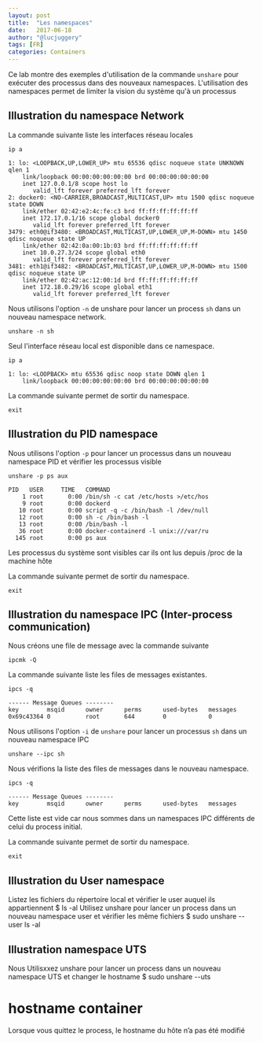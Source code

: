 ```yaml
---
layout: post
title:  "Les namespaces"
date:   2017-06-18
author: "@lucjuggery"
tags: [FR]
categories: Containers
---
```


Ce lab montre des exemples d'utilisation de la commande `unshare` pour exécuter des processus dans des nouveaux namespaces. L'utilisation des namespaces permet de limiter la vision du système qu'à un processus

## Illustration du namespace Network

La commande suivante liste les interfaces réseau locales

```.term1
ip a
```

```
1: lo: <LOOPBACK,UP,LOWER_UP> mtu 65536 qdisc noqueue state UNKNOWN qlen 1
    link/loopback 00:00:00:00:00:00 brd 00:00:00:00:00:00
    inet 127.0.0.1/8 scope host lo
       valid_lft forever preferred_lft forever
2: docker0: <NO-CARRIER,BROADCAST,MULTICAST,UP> mtu 1500 qdisc noqueue state DOWN
    link/ether 02:42:e2:4c:fe:c3 brd ff:ff:ff:ff:ff:ff
    inet 172.17.0.1/16 scope global docker0
       valid_lft forever preferred_lft forever
3479: eth0@if3480: <BROADCAST,MULTICAST,UP,LOWER_UP,M-DOWN> mtu 1450 qdisc noqueue state UP
    link/ether 02:42:0a:00:1b:03 brd ff:ff:ff:ff:ff:ff
    inet 10.0.27.3/24 scope global eth0
       valid_lft forever preferred_lft forever
3481: eth1@if3482: <BROADCAST,MULTICAST,UP,LOWER_UP,M-DOWN> mtu 1500 qdisc noqueue state UP
    link/ether 02:42:ac:12:00:1d brd ff:ff:ff:ff:ff:ff
    inet 172.18.0.29/16 scope global eth1
       valid_lft forever preferred_lft forever
```

Nous utilisons l'option `-n` de unshare pour lancer un process `sh` dans un nouveau namespace network.

```.term1
unshare -n sh
```

Seul l'interface réseau local est disponible dans ce namespace.

```.term1
ip a
```

```
1: lo: <LOOPBACK> mtu 65536 qdisc noop state DOWN qlen 1
    link/loopback 00:00:00:00:00:00 brd 00:00:00:00:00:00
```

La commande suivante permet de sortir du namespace.

```.term1
exit
```

## Illustration du PID namespace

Nous utilisons l'option `-p` pour lancer un processus dans un nouveau namespace PID et vérifier les processus visible

```.term1
unshare -p ps aux
```

```
PID   USER     TIME   COMMAND
    1 root       0:00 /bin/sh -c cat /etc/hosts >/etc/hos
    9 root       0:00 dockerd
   10 root       0:00 script -q -c /bin/bash -l /dev/null
   12 root       0:00 sh -c /bin/bash -l
   13 root       0:00 /bin/bash -l
   36 root       0:00 docker-containerd -l unix:///var/ru
  145 root       0:00 ps aux
```

Les processus du système sont visibles car ils ont lus depuis /proc de la machine hôte

La commande suivante permet de sortir du namespace.

```.term1
exit
```

## Illustration du namespace IPC (Inter-process communication)

Nous créons une file de message avec la commande suivante

```.term1
ipcmk -Q
```

La commande suivante liste les files de messages existantes.

```.term1
ipcs -q
```

```
------ Message Queues --------
key        msqid      owner      perms      used-bytes   messages
0x69c43364 0          root       644        0            0
```

Nous utilisons l'option `-i` de `unshare` pour lancer un processus `sh` dans un nouveau namespace IPC

```.term1
unshare --ipc sh
```

Nous vérifions la liste des files de messages dans le nouveau namespace.

```.term1
ipcs -q
```

```
------ Message Queues --------
key        msqid      owner      perms      used-bytes   messages
```

Cette liste est vide car nous sommes dans un namespaces IPC différents de celui du process initial.

La commande suivante permet de sortir du namespace.

```.term1
exit
```

## Illustration du User namespace

Listez les fichiers du répertoire local et vérifier le user auquel ils appartiennent
$ ls -al
Utilisez unshare pour lancer un process dans un nouveau namespace user et vérifier les même fichiers
$ sudo unshare --user ls -al

## Illustration namespace UTS

Nous Utilisxxez unshare pour lancer un process dans un nouveau namespace UTS et changer le hostname
$ sudo unshare --uts
# hostname container
Lorsque vous quittez le process, le hostname du hôte n’a pas été modifié


